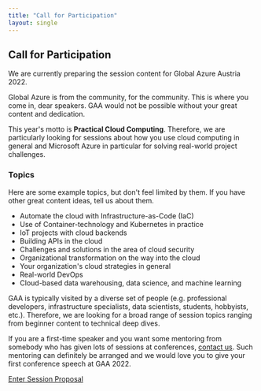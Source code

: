 ```yaml
---
title: "Call for Participation"
layout: single
---
```


## Call for Participation

We are currently preparing the session content for Global Azure Austria 2022.

Global Azure is from the community, for the community. This is where you come in, dear speakers. GAA would not be possible without your great content and dedication.

This year's motto is **Practical Cloud Computing**. Therefore, we are particularly looking for sessions about how you use cloud computing in general and Microsoft Azure in particular for solving real-world project challenges.

### Topics

Here are some example topics, but don't feel limited by them. If you have other great content ideas, tell us about them.

* Automate the cloud with Infrastructure-as-Code (IaC)
* Use of Container-technology and Kubernetes in practice
* IoT projects with cloud backends
* Building APIs in the cloud
* Challenges and solutions in the area of cloud security
* Organizational transformation on the way into the cloud
* Your organization's cloud strategies in general
* Real-world DevOps
* Cloud-based data warehousing, data science, and machine learning

GAA is typically visited by a diverse set of people (e.g. professional developers, infrastructure specialists, data scientists, students, hobbyists, etc.). Therefore, we are looking for a broad range of session topics ranging from beginner content to technical deep dives.

If you are a first-time speaker and you want some mentoring from somebody who has given lots of sessions at conferences, [contact us](mailto:info@linz.coderdojo.net). Such mentoring can definitely be arranged and we would love you to give your first conference speech at GAA 2022.

<a href="https://sessionize.com/global-azure-austria-2022/" class="btn btn-primary btn-xl" target="_blank">Enter Session Proposal</a>
